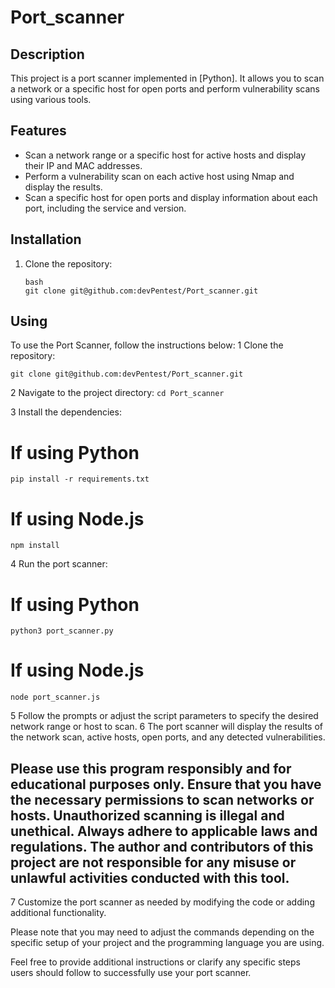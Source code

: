 # Port_scanner

## Description

This project is a port scanner implemented in [Python]. It allows you to scan a network or a specific host for open ports and perform vulnerability scans using various tools.

## Features

- Scan a network range or a specific host for active hosts and display their IP and MAC addresses.
- Perform a vulnerability scan on each active host using Nmap and display the results.
- Scan a specific host for open ports and display information about each port, including the service and version.

## Installation

1. Clone the repository:

   ```
   bash
   git clone git@github.com:devPentest/Port_scanner.git
   ```

## Using

To use the Port Scanner, follow the instructions below:
1 Clone the repository:
```
git clone git@github.com:devPentest/Port_scanner.git
```

2 Navigate to the project directory:
`cd Port_scanner`

3 Install the dependencies:
# If using Python
`pip install -r requirements.txt`

# If using Node.js
`npm install`

4 Run the port scanner:
# If using Python
`python3 port_scanner.py`

# If using Node.js
`node port_scanner.js`

5 Follow the prompts or adjust the script parameters to specify the desired network range or host to scan.
6 The port scanner will display the results of the network scan, active hosts, open ports, and any detected vulnerabilities.

## Please use this program responsibly and for educational purposes only. Ensure that you have the necessary permissions to scan networks or hosts. Unauthorized scanning is illegal and unethical. Always adhere to applicable laws and regulations. The author and contributors of this project are not responsible for any misuse or unlawful activities conducted with this tool.

7 Customize the port scanner as needed by modifying the code or adding additional functionality.

Please note that you may need to adjust the commands depending on the specific setup of your project and the programming language you are using.

Feel free to provide additional instructions or clarify any specific steps users should follow to successfully use your port scanner.




